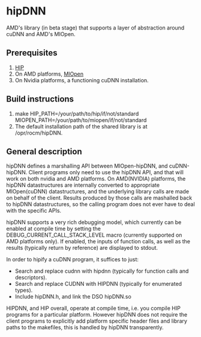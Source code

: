 # hipDNN

AMD's library (in beta stage) that supports a layer of abstraction around cuDNN and AMD's MIOpen.

## Prerequisites

1. [HIP](https://github.com/ROCm-Developer-Tools/HIP)
2. On AMD platforms, [MIOpen](https://github.com/ROCmSoftwarePlatform/MIOpen)
3. On Nvidia platforms, a functioning cuDNN installation.

## Build instructions
1. make HIP_PATH=/your/path/to/hip/if/not/standard MIOPEN_PATH=/your/path/to/miopen/if/not/standard
2. The default installation path of the shared library is at /opr/rocm/hipDNN.  

## General description 

hipDNN defines a marshalling API between MIOpen-hipDNN, and cuDNN-hipDNN. Client programs only need to use the hipDNN API, and that will work on both nvidia and AMD platforms. On AMD(NVIDIA) platforms, the hipDNN datastructures are internally converted to appropriate MIOpen(cuDNN) datastructures, and the underlying library calls are made on behalf of the client. Results produced by those calls are mashalled back to hipDNN datastructures, so the calling program does not ever have to deal with the specific APIs.

hipDNN supports a very rich debugging model, which currently can be enabled at compile time by setting the DEBUG_CURRENT_CALL_STACK_LEVEL macro (currently supported on AMD platforms only). If enabled, the inputs of function calls, as well as the results (typically return by reference) are displayed to stdout.  

In order to hipify a cuDNN program, it suffices to just:
+ Search and replace cudnn with hipdnn (typically for function calls and descriptors).
+ Search and replace CUDNN with HIPDNN (typically for enumerated types).
+ Include hipDNN.h, and link the DSO hipDNN.so

HIPDNN, and HIP overall, operate at compile time, i.e. you compile HIP programs for a particular platform. However hipDNN does not require the client programs to explicitly add platform specific header files and library paths to the makefiles, this is handled by hipDNN transparently.



